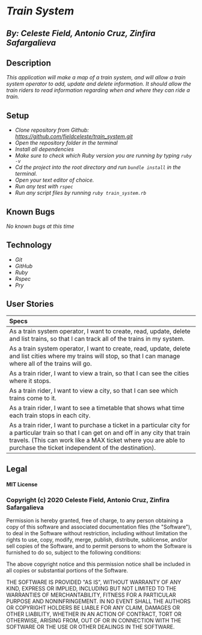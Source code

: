 # _Train System_
## _By: Celeste Field, Antonio Cruz, Zinfira Safargalieva_
## Description

_This application will make a map of a train system, and will allow a train system operator to add, update and delete information. It should allow the train riders to read information regarding when and where they can ride a train._

## Setup


* _Clone repository from Github: https://github.com/fieldceleste/train_system.git_
* _Open the repository folder in the terminal_
* _Install all dependencies_
* _Make sure to check which Ruby version you are running by typing `ruby -v`_
* _Cd the project into the root directory and run `bundle install` in the terminal._
* _Open your text editor of choice._
* _Run any test with `rspec`_
* _Run any script files by running `ruby train_system.rb`_

## Known Bugs
_No known bugs at this time_

## Technology

* _Git_
* _GitHub_
* _Ruby_
* _Rspec_
* _Pry_


## User Stories

|Specs|
| :-----|
| As a train system operator, I want to create, read, update, delete and list trains, so that I can track all of the trains in my system.| √
| As a train system operator, I want to create, read, update, delete and list cities where my trains will stop, so that I can manage where all of the trains will go.| √
| As a train rider, I want to view a train, so that I can see the cities where it stops.|
| As a train rider, I want to view a city, so that I can see which trains come to it.|
| As a train rider, I want to see a timetable that shows what time each train stops in each city.|
| As a train rider, I want to purchase a ticket in a particular city for a particular train so that I can get on and off in any city that train travels. (This can work like a MAX ticket where you are able to purchase the ticket independent of the destination).|


## Legal

#### MIT License

### Copyright (c) 2020 Celeste Field, Antonio Cruz, Zinfira Safargalieva

Permission is hereby granted, free of charge, to any person obtaining a copy
of this software and associated documentation files (the "Software"), to deal
in the Software without restriction, including without limitation the rights
to use, copy, modify, merge, publish, distribute, sublicense, and/or sell
copies of the Software, and to permit persons to whom the Software is
furnished to do so, subject to the following conditions:

The above copyright notice and this permission notice shall be included in all
copies or substantial portions of the Software.

THE SOFTWARE IS PROVIDED "AS IS", WITHOUT WARRANTY OF ANY KIND, EXPRESS OR
IMPLIED, INCLUDING BUT NOT LIMITED TO THE WARRANTIES OF MERCHANTABILITY,
FITNESS FOR A PARTICULAR PURPOSE AND NONINFRINGEMENT. IN NO EVENT SHALL THE
AUTHORS OR COPYRIGHT HOLDERS BE LIABLE FOR ANY CLAIM, DAMAGES OR OTHER
LIABILITY, WHETHER IN AN ACTION OF CONTRACT, TORT OR OTHERWISE, ARISING FROM,
OUT OF OR IN CONNECTION WITH THE SOFTWARE OR THE USE OR OTHER DEALINGS IN THE
SOFTWARE.